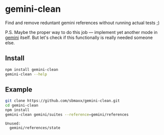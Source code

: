 # gemini-clean
Find and remove reduntant gemini references without running actual tests ;)

P.S. Maybe the proper way to do this job — implement yet another mode in [gemini](https://github.com/gemini-testing/gemini) itself.
But let's check if this functionally is really needed someone else.

## Install
```bash
npm install gemini-clean
gemini-clean --help
```

## Example
```bash
git clone https://github.com/sbmaxx/gemini-clean.git
cd gemini-clean
npm install
gemini-clean gemini/suites --reference=gemini/references
```

```
Unused:
  gemini/references/state
```
